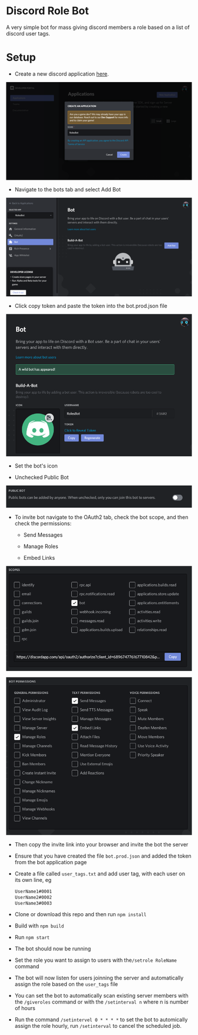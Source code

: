 # Discord Role Bot

A very simple bot for mass giving discord members a role based on a list of discord user tags.

# Setup

* Create a new discord application [here](https://discordapp.com/developers/applications/).

![image-20200318142110198](./readme.assets/image-20200318142110198.png)

* Navigate to the bots tab and select Add Bot

![image-20200318142346876](./readme.assets/image-20200318142346876.png)

* Click copy token and paste the token into the bot.prod.json file

![image-20200318142639753](./readme.assets/image-20200318142613976.png)

* Set the bot's icon

* Unchecked Public Bot

![image-20200318142712657](./readme.assets/image-20200318142712657.png)



* To invite bot navigate to the OAuth2 tab, check the bot scope, and then check the permissions:
  * Send Messages

  * Manage Roles
  * Embed Links

![image-20200318143529032](./readme.assets/image-20200318143529032.png)

![image-20200318143543490](./readme.assets/image-20200318150803967.png)

* Then copy the invite link into your browser and invite the bot the server

* Ensure that you have created the file `bot.prod.json` and added the token from the bot application page
* Create a file called `user_tags.txt` and add user tag, with each user on its own line, eg
  ```
  UserName1#0001
  UserName2#0002
  UserName3#0003
  ```
* Clone or download this repo and then run  `npm install`
* Build with `npm build`
* Run `npm start`
* The bot should now be running
* Set the role you want to assign to users with the`/setrole RoleName` command
* The bot will now listen for users joinning the server and automatically assign the role based on the `user_tags` file
* You can set the bot to automatically scan existing server members with the `/giveroles` command or with the `/setinterval n` where n is number of hours
* Run the command `/setintervel 0 * * * *` to set the bot to automically assign the role hourly, run `/setinterval` to cancel the scheduled job.
